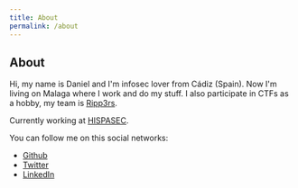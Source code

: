 ```yaml
---
title: About
permalink: /about
---
```


## About

Hi, my name is Daniel and I'm infosec lover from Cádiz (Spain). Now I'm living on Malaga where I work and do my stuff. I also participate in CTFs as a hobby, my team is [Ripp3rs](https://ctftime.org/team/50984).

Currently working at [HISPASEC](https://www.hispasec.com/).

You can follow me on this social networks:

*	[Github](https://github.com/devploit)
*	[Twitter](https://twitter.com/devploit)
*	[LinkedIn](https://www.linkedin.com/in/daniel-pua/)
